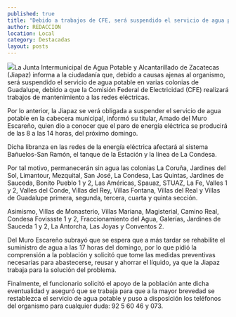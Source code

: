 ```yaml
---
published: true
title: "Debido a trabajos de CFE, será suspendido el servicio de agua potable en varias colonias de Guadalupe"
author: REDACCION
location: Local
category: Destacadas
layout: posts
---
```


![](http://i.imgur.com/n8ucIKKm.jpg)La Junta Intermunicipal de Agua Potable y Alcantarillado de Zacatecas (Jiapaz) informa a la ciudadanía que, debido a causas ajenas al organismo, será suspendido el servicio de agua potable en varias colonias de Guadalupe, debido a que la Comisión Federal de Electricidad (CFE) realizará trabajos de mantenimiento a las redes eléctricas.

Por lo anterior, la Jiapaz se verá obligada a suspender el servicio de agua potable en la cabecera municipal, informó su titular, Amado del Muro Escareño, quien dio a conocer que el paro de energía eléctrica se producirá de las 8 a las 14 horas, del próximo domingo.

Dicha libranza en las redes de la energía eléctrica afectará al sistema Bañuelos-San Ramón, el tanque de la Estación y la línea de La Condesa.

Por tal motivo, permanecerán sin agua las colonias La Coruña, Jardines del Sol, Limantour, Mezquital, San José, La Condesa, Las Quintas, Jardines de Sauceda, Bonito Pueblo 1 y 2, Las Américas, Spauaz, STUAZ, La Fe, Valles 1 y 2, Valles del Conde, Villas del Rey, Villas Fontana, Villas del Real y Villas de Guadalupe primera, segunda, tercera, cuarta y quinta sección.

Asimismo, Villas de Monasterio, Villas Mariana, Magisterial, Camino Real, Condesa Fovissste 1 y 2, Fraccionamiento del Agua, Galerías, Jardines de Sauceda 1 y 2, La Antorcha, Las Joyas y Conventos 2.

Del Muro Escareño subrayó que se espera que a más tardar se rehabilite el suministro de agua a las 17 horas del domingo, por lo que pidió la comprensión a la población y solicitó que tome las medidas preventivas necesarias para abastecerse, reusar y ahorrar el líquido, ya que la Jiapaz trabaja para la solución del problema.

Finalmente, el funcionario solicitó el apoyo de la población ante dicha eventualidad y aseguró que se trabaja para que a la mayor brevedad se restablezca el servicio de agua potable y puso a disposición los teléfonos del organismo para cualquier duda: 92 5 60 46 y 073.
